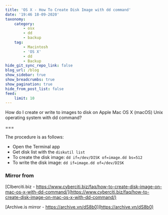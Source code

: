 ```yaml
---
title: 'OS X - How To Create Disk Image with dd command'
date: '19:46 18-09-2020'
taxonomy:
    category:
        - osx
        - dd
        - backup
    tag:
        - Macintosh
        - 'OS X'
        - dd
        - Backup
hide_git_sync_repo_link: false
blog_url: /blog
show_sidebar: true
show_breadcrumbs: true
show_pagination: true
hide_from_post_list: false
feed:
    limit: 10
---
```


How do I create or write to images to disk on Apple Mac OS X (macOS) Unix operating system with dd command?

===

The procedure is as follows:

* Open the Terminal app
* Get disk list with the `diskutil list`
* To create the disk image: `dd if=/dev/DISK of=image.dd bs=512`
* To write the disk image: `dd if=image.dd of=/dev/DISK`

### Mirror from
[CIberciti.biz - https://www.cyberciti.biz/faq/how-to-create-disk-image-on-mac-os-x-with-dd-command/](https://www.cyberciti.biz/faq/how-to-create-disk-image-on-mac-os-x-with-dd-command/)

[Archive.is mirror - https://archive.vn/dS8b0](https://archive.vn/dS8b0)